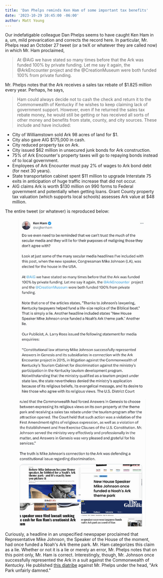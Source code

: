 ```yaml
---
title: 'Dan Phelps reminds Ken Ham of some important tax benefits'
date: '2023-10-29 10:45:00 -06:00'
author: Matt Young
---
```



Our indefatigable colleague Dan Phelps seems to have caught Ken Ham in a, um, mild prevarication and corrects the record here. In particular, Mr. Phelps read an October 27 tweet (or a twX or whatever they are called now) in which Mr. Ham proclaimed,

<blockquote>At @AiG we have stated so many times before that the Ark was funded 100% by private funding. Let me say it again, the @ArkEncounter project and the @CreationMuseum were both funded 100% from private funding. </blockquote>

Mr. Phelps notes that the Ark receives a sales tax rebate of $1.825 million every year. Perhaps, he says, 

<blockquote> Ham could always decide not to cash the check and return it to the Commonwealth of Kentucky if he wishes to keep claiming lack of government support. However, even if he returned the sales tax rebate money, he would still be getting or has received all sorts of other money and benefits from state, county, and city sources. These include and have included: </blockquote>

<!--more-->

<ul><li>City of Williamstown sold Ark 98 acres of land for $1. </li>



<li>City also gave AIG $175,000 in cash. </li>



<li>City reduced property tax on Ark. </li>



<li>City issued $62 million in unsecured junk bonds for Ark construction. </li>



<li>75% of Ark Encounter's property taxes will go to repaying bonds instead of to local government. </li>



<li>Employees of Ark Encounter must pay 2% of wages to Ark bond debt (for next 30 years). </li>



<li>State transportation cabinet spent $11 million to upgrade Interstate 75 exits in anticipation of huge traffic increase that did not occur. </li>



<li>AIG claims Ark is worth $130 million on 990 forms to Federal government and potentially when getting loans. Grant County property tax valuation (which supports local schools) assesses Ark value at $48 million.</li></ul>

The entire tweet (or whatever) is reproduced below:

<figure >
<img src="/uploads/2023/Ham_Tweet_1_600.jpg" alt="Tweet"/>
</figure>

<figure >
<img src="/uploads/2023/Ham_Tweet_2_600.jpg" alt="Tweet"/>
</figure>

Curiously, a headline in an unspecified newspaper proclaimed that Representative Mike Johnson, the Speaker of the House of the moment, had once funded a Noah's Ark theme park. Mr. Ham categorizes this claim as a lie. Whether or not it is a lie or merely an error, Mr. Phelps notes that on this point only, Mr. Ham is correct. Interestingly, though, Mr. Johnson once successfully represented the Ark in a suit against the Commonwealth of Kentucky. He published <a href="https://www.kentucky.com/opinion/letters-to-the-editor/article44504949.html">this diatribe</a> against Mr. Phelps under the head, "Ark Park unfairly damned."


